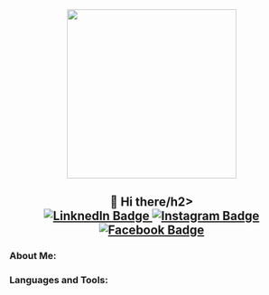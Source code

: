 <div id="header" align="center">
  <img src="https://mir-s3-cdn-cf.behance.net/project_modules/hd/06f21a161921919.63cd7887d0a70.gif" width="300"/>
</div>
<h2 align="center">👋 Hi there/h2>

<div id="badges" align="center">
  <a  href="https://www.linkedin.com/in/weerawut-lukkanatorn-3752102a4/" target="_blank">
    <img src="https://img.shields.io/badge/LinkedIn-blue?style=for-the-badge&logo=linkedin&logoColor=white" alt="LinknedIn Badge"/>
  </a>
  <a  href="https://www.instagram.com/gear_wrt/?hl=en" target="_blank">
    <img src="https://img.shields.io/badge/Instagram-E4405F?style=for-the-badge&logo=instagram&logoColor=white" alt="Instagram Badge"/>
  </a>
  <a  href="your-twitter-URL" target="_blank">
    <img src="https://img.shields.io/badge/Facebook-1877F2?style=for-the-badge&logo=facebook&logoColor=white" alt="Facebook Badge"/>
  </a>
</div>




<h3>About Me:</h3>
<p></p>
<p align="left">
</p>

<h3 align="left">Languages and Tools:</h3>


